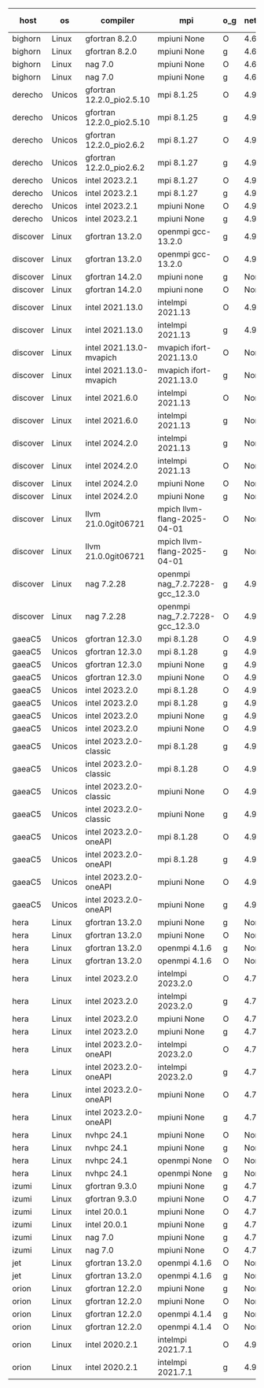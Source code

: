 

| host     | os       | compiler                              | mpi                      | o_g        | netcdf        | build       | u_pass          | u_fail          | s_pass            | s_fail            | e_pass             | e_fail             | nuopc_pass       | nuopc_fail       | artifacts link          |
|----------|----------|---------------------------------------|--------------------------|------------|---------------|-------------|-----------------|-----------------|-------------------|-------------------|--------------------|--------------------|------------------|------------------|-------------------------|
| bighorn | Linux | gfortran 8.2.0 | mpiuni None  | O | 4.6.1  | PASS | 12559 | 0 | 9 | 0 | 42 | 0 | None | None | <a href="https://github.com/esmf-org/esmf-test-artifacts/tree/f64426eed29427c6b3c4e563be032016faf5f7af/develop/gfortran/8.2.0/O/mpiuni/None" target="_blank">f64426e</a> | 
| bighorn | Linux | gfortran 8.2.0 | mpiuni None  | g | 4.6.1  | PASS | 12559 | 0 | 9 | 0 | 42 | 0 | None | None | <a href="https://github.com/esmf-org/esmf-test-artifacts/tree/74407ab2a4b686158df4bb07abb11dd8b2267056/develop/gfortran/8.2.0/g/mpiuni/None" target="_blank">74407ab</a> | 
| bighorn | Linux | nag 7.0 | mpiuni None  | O | 4.6.1  | PASS | None | None | None | None | None | None | None | None | <a href="https://github.com/esmf-org/esmf-test-artifacts/tree/6f6a84183d269c4d59a26de83136486f479db14d/develop/nag/7.0/O/mpiuni/None" target="_blank">6f6a841</a> | 
| bighorn | Linux | nag 7.0 | mpiuni None  | g | 4.6.1  | PASS | None | None | None | None | None | None | None | None | <a href="https://github.com/esmf-org/esmf-test-artifacts/tree/e80483d961838f81c710a84c360aa32cbf8a4d2d/develop/nag/7.0/g/mpiuni/None" target="_blank">e80483d</a> | 
| derecho | Unicos | gfortran 12.2.0_pio2.5.10 | mpi 8.1.25  | O | 4.9.2  | PASS | 14228 | 0 | 51 | 0 | 80 | 0 | 57 | 0 | <a href="https://github.com/esmf-org/esmf-test-artifacts/tree/3a5b0ec6a59cb3468ebddac94e74c2141cd3862e/develop/gfortran/12.2.0_pio2.5.10/O/mpi/8.1.25" target="_blank">3a5b0ec</a> | 
| derecho | Unicos | gfortran 12.2.0_pio2.5.10 | mpi 8.1.25  | g | 4.9.2  | PASS | None | None | None | None | None | None | None | None | <a href="https://github.com/esmf-org/esmf-test-artifacts/tree/8ed4efe93d01ba66185c03f064a7e220a30603ca/develop/gfortran/12.2.0_pio2.5.10/g/mpi/8.1.25" target="_blank">8ed4efe</a> | 
| derecho | Unicos | gfortran 12.2.0_pio2.6.2 | mpi 8.1.27  | O | 4.9.2  | PASS | None | None | None | None | None | None | None | None | <a href="https://github.com/esmf-org/esmf-test-artifacts/tree/1c44313be435fb8780cbb8e10b726fd6f855151e/develop/gfortran/12.2.0_pio2.6.2/O/mpi/8.1.27" target="_blank">1c44313</a> | 
| derecho | Unicos | gfortran 12.2.0_pio2.6.2 | mpi 8.1.27  | g | 4.9.2  | PASS | None | None | None | None | None | None | None | None | <a href="https://github.com/esmf-org/esmf-test-artifacts/tree/0ee883bf2df70ee65e98bb3a3342a25b71965228/develop/gfortran/12.2.0_pio2.6.2/g/mpi/8.1.27" target="_blank">0ee883b</a> | 
| derecho | Unicos | intel 2023.2.1 | mpi 8.1.27  | O | 4.9.2  | PASS | None | None | None | None | None | None | None | None | <a href="https://github.com/esmf-org/esmf-test-artifacts/tree/678b5d1de5e0e1e8fdff1481921692a90f152967/develop/intel/2023.2.1/O/mpi/8.1.27" target="_blank">678b5d1</a> | 
| derecho | Unicos | intel 2023.2.1 | mpi 8.1.27  | g | 4.9.2  | PASS | None | None | None | None | None | None | None | None | <a href="https://github.com/esmf-org/esmf-test-artifacts/tree/a8954f6a5192ca31804bdd5e9ee205b09d710090/develop/intel/2023.2.1/g/mpi/8.1.27" target="_blank">a8954f6</a> | 
| derecho | Unicos | intel 2023.2.1 | mpiuni None  | O | 4.9.2  | PASS | 12559 | 0 | 9 | 0 | 42 | 0 | None | None | <a href="https://github.com/esmf-org/esmf-test-artifacts/tree/d5a7af407dcfabaa2c2a8f49df2e363c0689f0f2/develop/intel/2023.2.1/O/mpiuni/None" target="_blank">d5a7af4</a> | 
| derecho | Unicos | intel 2023.2.1 | mpiuni None  | g | 4.9.2  | PASS | 12559 | 0 | 9 | 0 | 42 | 0 | None | None | <a href="https://github.com/esmf-org/esmf-test-artifacts/tree/e16608436beca2afef578ff41600bda973cb2f41/develop/intel/2023.2.1/g/mpiuni/None" target="_blank">e166084</a> | 
| discover | Linux | gfortran 13.2.0 | openmpi gcc-13.2.0  | g | 4.9.2  | PASS | 14228 | 0 | 51 | 0 | 80 | 0 | 57 | 0 | <a href="https://github.com/esmf-org/esmf-test-artifacts/tree/318157fbe9169a3569683402b1a44f016a53e4f6/develop/gfortran/13.2.0/g/openmpi/gcc-13.2.0" target="_blank">318157f</a> | 
| discover | Linux | gfortran 13.2.0 | openmpi gcc-13.2.0  | O | 4.9.2  | PASS | None | None | None | None | None | None | None | None | <a href="https://github.com/esmf-org/esmf-test-artifacts/tree/afa4fc8bf750f7b47a9f748a6159fd17a0716537/develop/gfortran/13.2.0/O/openmpi/gcc-13.2.0" target="_blank">afa4fc8</a> | 
| discover | Linux | gfortran 14.2.0 | mpiuni none  | g | None  | PASS | 12559 | 0 | 9 | 0 | 42 | 0 | None | None | <a href="https://github.com/esmf-org/esmf-test-artifacts/tree/aa1972916b4a39269a8b67c6677f29f04d460b7d/develop/gfortran/14.2.0/g/mpiuni/none" target="_blank">aa19729</a> | 
| discover | Linux | gfortran 14.2.0 | mpiuni none  | O | None  | PASS | 12559 | 0 | 9 | 0 | 42 | 0 | None | None | <a href="https://github.com/esmf-org/esmf-test-artifacts/tree/a1c9f379c83e3c5463aee4974f98a06508ee6c50/develop/gfortran/14.2.0/O/mpiuni/none" target="_blank">a1c9f37</a> | 
| discover | Linux | intel 2021.13.0 | intelmpi 2021.13  | O | 4.9.2  | PASS | None | None | None | None | None | None | None | None | <a href="https://github.com/esmf-org/esmf-test-artifacts/tree/a612d8d79325f43d3a2169b4adc3ed5ef4544c51/develop/intel/2021.13.0/O/intelmpi/2021.13" target="_blank">a612d8d</a> | 
| discover | Linux | intel 2021.13.0 | intelmpi 2021.13  | g | 4.9.2  | PASS | 14228 | 0 | 51 | 0 | 80 | 0 | 57 | 0 | <a href="https://github.com/esmf-org/esmf-test-artifacts/tree/ebe2f2ba0b6af9bd59242f52f922b8e98a2bd01f/develop/intel/2021.13.0/g/intelmpi/2021.13" target="_blank">ebe2f2b</a> | 
| discover | Linux | intel 2021.13.0-mvapich | mvapich ifort-2021.13.0  | O | None  | PASS | 14228 | 0 | 51 | 0 | 80 | 0 | 57 | 0 | <a href="https://github.com/esmf-org/esmf-test-artifacts/tree/8e5eb0c69882f5410f50bd19befe8ec133a96fa4/develop/intel/2021.13.0-mvapich/O/mvapich/ifort-2021.13.0" target="_blank">8e5eb0c</a> | 
| discover | Linux | intel 2021.13.0-mvapich | mvapich ifort-2021.13.0  | g | None  | PASS | 14228 | 0 | 51 | 0 | 80 | 0 | 57 | 0 | <a href="https://github.com/esmf-org/esmf-test-artifacts/tree/84d038b39cab9875716121c9f5bb1d768eb3b125/develop/intel/2021.13.0-mvapich/g/mvapich/ifort-2021.13.0" target="_blank">84d038b</a> | 
| discover | Linux | intel 2021.6.0 | intelmpi 2021.13  | O | None  | PASS | 14228 | 0 | 51 | 0 | 80 | 0 | 57 | 0 | <a href="https://github.com/esmf-org/esmf-test-artifacts/tree/6d0f81a8525ebc49ea9ced79b482032c017b5756/develop/intel/2021.6.0/O/intelmpi/2021.13" target="_blank">6d0f81a</a> | 
| discover | Linux | intel 2021.6.0 | intelmpi 2021.13  | g | None  | PASS | 14228 | 0 | 51 | 0 | 80 | 0 | 57 | 0 | <a href="https://github.com/esmf-org/esmf-test-artifacts/tree/270b1f1b74fdfd4290c50cf6b343b862fa46f5e8/develop/intel/2021.6.0/g/intelmpi/2021.13" target="_blank">270b1f1</a> | 
| discover | Linux | intel 2024.2.0 | intelmpi 2021.13  | g | None  | PASS | 14227 | 1 | 51 | 0 | 80 | 0 | 57 | 0 | <a href="https://github.com/esmf-org/esmf-test-artifacts/tree/49f0d8385dc876a6d7c93c5dbbecd1a392ba0c7c/develop/intel/2024.2.0/g/intelmpi/2021.13" target="_blank">49f0d83</a> | 
| discover | Linux | intel 2024.2.0 | intelmpi 2021.13  | O | None  | PASS | 14228 | 0 | 51 | 0 | 80 | 0 | 57 | 0 | <a href="https://github.com/esmf-org/esmf-test-artifacts/tree/75533a01056e2edbcec419e171e8ce09b24073fe/develop/intel/2024.2.0/O/intelmpi/2021.13" target="_blank">75533a0</a> | 
| discover | Linux | intel 2024.2.0 | mpiuni None  | O | None  | PASS | 12559 | 0 | 9 | 0 | 42 | 0 | None | None | <a href="https://github.com/esmf-org/esmf-test-artifacts/tree/3b6bfbb8ca00f9e813e840828acec26ca8f62d62/develop/intel/2024.2.0/O/mpiuni/None" target="_blank">3b6bfbb</a> | 
| discover | Linux | intel 2024.2.0 | mpiuni None  | g | None  | PASS | 12558 | 1 | 9 | 0 | 42 | 0 | None | None | <a href="https://github.com/esmf-org/esmf-test-artifacts/tree/584df12a1bd62e646e7e323ffb5cf3a03fb15016/develop/intel/2024.2.0/g/mpiuni/None" target="_blank">584df12</a> | 
| discover | Linux | llvm 21.0.0git06721 | mpich llvm-flang-2025-04-01  | O | None  | PASS | 14210 | 18 | 18 | 33 | 75 | 5 | 0 | 57 | <a href="https://github.com/esmf-org/esmf-test-artifacts/tree/5044ac99df960f612ac52cb163afaae3d13355d8/develop/llvm/21.0.0git06721/O/mpich/llvm-flang-2025-04-01" target="_blank">5044ac9</a> | 
| discover | Linux | llvm 21.0.0git06721 | mpich llvm-flang-2025-04-01  | g | None  | PASS | 14210 | 18 | 17 | 34 | 75 | 5 | 0 | 57 | <a href="https://github.com/esmf-org/esmf-test-artifacts/tree/43660cd74308df09e216beae25bc51b85fbd00b4/develop/llvm/21.0.0git06721/g/mpich/llvm-flang-2025-04-01" target="_blank">43660cd</a> | 
| discover | Linux | nag 7.2.28 | openmpi nag_7.2.7228-gcc_12.3.0  | g | 4.9.2  | PASS | 14228 | 0 | 51 | 0 | 80 | 0 | 56 | 1 | <a href="https://github.com/esmf-org/esmf-test-artifacts/tree/21d981e78d559b1c105513754e1e567432fbc3a5/develop/nag/7.2.28/g/openmpi/nag_7.2.7228-gcc_12.3.0" target="_blank">21d981e</a> | 
| discover | Linux | nag 7.2.28 | openmpi nag_7.2.7228-gcc_12.3.0  | O | 4.9.2  | PASS | 14213 | 15 | 51 | 0 | 80 | 0 | 56 | 1 | <a href="https://github.com/esmf-org/esmf-test-artifacts/tree/48c5a83f01114ae207c31677b03f9e5e90880c32/develop/nag/7.2.28/O/openmpi/nag_7.2.7228-gcc_12.3.0" target="_blank">48c5a83</a> | 
| gaeaC5 | Unicos | gfortran 12.3.0 | mpi 8.1.28  | O | 4.9.0  | PASS | None | None | None | None | None | None | None | None | <a href="https://github.com/esmf-org/esmf-test-artifacts/tree/79c4c7924f59d453f3ab48d36659412e077619fb/develop/gfortran/12.3.0/O/mpi/8.1.28" target="_blank">79c4c79</a> | 
| gaeaC5 | Unicos | gfortran 12.3.0 | mpi 8.1.28  | g | 4.9.0  | PASS | None | None | None | None | None | None | None | None | <a href="https://github.com/esmf-org/esmf-test-artifacts/tree/a291b0fa45f710bd9bf17536ef5a72856cbaf6b4/develop/gfortran/12.3.0/g/mpi/8.1.28" target="_blank">a291b0f</a> | 
| gaeaC5 | Unicos | gfortran 12.3.0 | mpiuni None  | g | 4.9.0  | PASS | None | None | None | None | None | None | None | None | <a href="https://github.com/esmf-org/esmf-test-artifacts/tree/fb54b61a2d36d0503ab92b384f700ff68f551bcb/develop/gfortran/12.3.0/g/mpiuni/None" target="_blank">fb54b61</a> | 
| gaeaC5 | Unicos | gfortran 12.3.0 | mpiuni None  | O | 4.9.0  | PASS | None | None | None | None | None | None | None | None | <a href="https://github.com/esmf-org/esmf-test-artifacts/tree/4b6372bce5234e5495d4995b4d029669a7cae2dd/develop/gfortran/12.3.0/O/mpiuni/None" target="_blank">4b6372b</a> | 
| gaeaC5 | Unicos | intel 2023.2.0 | mpi 8.1.28  | O | 4.9.0  | PASS | None | None | None | None | None | None | None | None | <a href="https://github.com/esmf-org/esmf-test-artifacts/tree/bf7b6ef5ebd77d5049998cf3b6ead0762b21aacf/develop/intel/2023.2.0/O/mpi/8.1.28" target="_blank">bf7b6ef</a> | 
| gaeaC5 | Unicos | intel 2023.2.0 | mpi 8.1.28  | g | 4.9.0  | PASS | None | None | None | None | None | None | None | None | <a href="https://github.com/esmf-org/esmf-test-artifacts/tree/ad69428f723571d827ab7bdd34527ebb8442b6c3/develop/intel/2023.2.0/g/mpi/8.1.28" target="_blank">ad69428</a> | 
| gaeaC5 | Unicos | intel 2023.2.0 | mpiuni None  | g | 4.9.0  | PASS | None | None | None | None | None | None | None | None | <a href="https://github.com/esmf-org/esmf-test-artifacts/tree/f800cfe60df12688717eb5a55f6638e3faf1b04a/develop/intel/2023.2.0/g/mpiuni/None" target="_blank">f800cfe</a> | 
| gaeaC5 | Unicos | intel 2023.2.0 | mpiuni None  | O | 4.9.0  | PASS | None | None | None | None | None | None | None | None | <a href="https://github.com/esmf-org/esmf-test-artifacts/tree/85a19e113da1a7f54f31734196ee27201e29a71c/develop/intel/2023.2.0/O/mpiuni/None" target="_blank">85a19e1</a> | 
| gaeaC5 | Unicos | intel 2023.2.0-classic | mpi 8.1.28  | g | 4.9.0  | PASS | None | None | None | None | None | None | None | None | <a href="https://github.com/esmf-org/esmf-test-artifacts/tree/33c9920d85e673e7de4948737e815ec7ec549307/develop/intel/2023.2.0-classic/g/mpi/8.1.28" target="_blank">33c9920</a> | 
| gaeaC5 | Unicos | intel 2023.2.0-classic | mpi 8.1.28  | O | 4.9.0  | PASS | None | None | None | None | None | None | None | None | <a href="https://github.com/esmf-org/esmf-test-artifacts/tree/f0d236f8789f9fc9a0ffe42c96a239cd9c7b0255/develop/intel/2023.2.0-classic/O/mpi/8.1.28" target="_blank">f0d236f</a> | 
| gaeaC5 | Unicos | intel 2023.2.0-classic | mpiuni None  | O | 4.9.0  | PASS | None | None | None | None | None | None | None | None | <a href="https://github.com/esmf-org/esmf-test-artifacts/tree/589f7dcacbf3a434e3af0eb907d66a4f186b3ba0/develop/intel/2023.2.0-classic/O/mpiuni/None" target="_blank">589f7dc</a> | 
| gaeaC5 | Unicos | intel 2023.2.0-classic | mpiuni None  | g | 4.9.0  | PASS | None | None | None | None | None | None | None | None | <a href="https://github.com/esmf-org/esmf-test-artifacts/tree/874c59540de275b7d8e94363c2874a3f7b329a86/develop/intel/2023.2.0-classic/g/mpiuni/None" target="_blank">874c595</a> | 
| gaeaC5 | Unicos | intel 2023.2.0-oneAPI | mpi 8.1.28  | O | 4.9.0  | PASS | None | None | None | None | None | None | None | None | <a href="https://github.com/esmf-org/esmf-test-artifacts/tree/b8fcabb37b45c77ac394633c249743e6082c46d4/develop/intel/2023.2.0-oneAPI/O/mpi/8.1.28" target="_blank">b8fcabb</a> | 
| gaeaC5 | Unicos | intel 2023.2.0-oneAPI | mpi 8.1.28  | g | 4.9.0  | PASS | None | None | None | None | None | None | None | None | <a href="https://github.com/esmf-org/esmf-test-artifacts/tree/660508cb371012e3a95ed1c0700edb7c5647edb8/develop/intel/2023.2.0-oneAPI/g/mpi/8.1.28" target="_blank">660508c</a> | 
| gaeaC5 | Unicos | intel 2023.2.0-oneAPI | mpiuni None  | O | 4.9.0  | PASS | None | None | None | None | None | None | None | None | <a href="https://github.com/esmf-org/esmf-test-artifacts/tree/ee247fe3dca32e45bb2994c4b486d89c38c84482/develop/intel/2023.2.0-oneAPI/O/mpiuni/None" target="_blank">ee247fe</a> | 
| gaeaC5 | Unicos | intel 2023.2.0-oneAPI | mpiuni None  | g | 4.9.0  | PASS | None | None | None | None | None | None | None | None | <a href="https://github.com/esmf-org/esmf-test-artifacts/tree/89952ab6689ad40d2ff0e7421af5b407127490bf/develop/intel/2023.2.0-oneAPI/g/mpiuni/None" target="_blank">89952ab</a> | 
| hera | Linux | gfortran 13.2.0 | mpiuni None  | g | None  | PASS | 12559 | 0 | 9 | 0 | 42 | 0 | None | None | <a href="https://github.com/esmf-org/esmf-test-artifacts/tree/b8aa4b21cc22f8685f94c9736b0fd4cc64a875d1/develop/gfortran/13.2.0/g/mpiuni/None" target="_blank">b8aa4b2</a> | 
| hera | Linux | gfortran 13.2.0 | mpiuni None  | O | None  | PASS | 12559 | 0 | 9 | 0 | 42 | 0 | None | None | <a href="https://github.com/esmf-org/esmf-test-artifacts/tree/dffdb275e0e0dcc75337158042a84e1bdd5110b6/develop/gfortran/13.2.0/O/mpiuni/None" target="_blank">dffdb27</a> | 
| hera | Linux | gfortran 13.2.0 | openmpi 4.1.6  | g | None  | PASS | None | None | None | None | None | None | None | None | <a href="https://github.com/esmf-org/esmf-test-artifacts/tree/76926f0e896c195c61af1368a4e07203b560627a/develop/gfortran/13.2.0/g/openmpi/4.1.6" target="_blank">76926f0</a> | 
| hera | Linux | gfortran 13.2.0 | openmpi 4.1.6  | O | None  | PASS | None | None | None | None | None | None | None | None | <a href="https://github.com/esmf-org/esmf-test-artifacts/tree/26d418a8b021cf145998d17945950fe20eb881df/develop/gfortran/13.2.0/O/openmpi/4.1.6" target="_blank">26d418a</a> | 
| hera | Linux | intel 2023.2.0 | intelmpi 2023.2.0  | O | 4.7.0  | PASS | None | None | None | None | None | None | None | None | <a href="https://github.com/esmf-org/esmf-test-artifacts/tree/c5e9c0238909ccd217ead6411c21b4c6165d129e/develop/intel/2023.2.0/O/intelmpi/2023.2.0" target="_blank">c5e9c02</a> | 
| hera | Linux | intel 2023.2.0 | intelmpi 2023.2.0  | g | 4.7.0  | PASS | None | None | None | None | None | None | None | None | <a href="https://github.com/esmf-org/esmf-test-artifacts/tree/25f51c1ab6dd215103214322bbb153cac20389eb/develop/intel/2023.2.0/g/intelmpi/2023.2.0" target="_blank">25f51c1</a> | 
| hera | Linux | intel 2023.2.0 | mpiuni None  | O | 4.7.0  | PASS | None | None | None | None | None | None | None | None | <a href="https://github.com/esmf-org/esmf-test-artifacts/tree/97d37d66c45a79de62b716d8fed186da9f96150b/develop/intel/2023.2.0/O/mpiuni/None" target="_blank">97d37d6</a> | 
| hera | Linux | intel 2023.2.0 | mpiuni None  | g | 4.7.0  | PASS | None | None | None | None | None | None | None | None | <a href="https://github.com/esmf-org/esmf-test-artifacts/tree/0b8e67be2e41a9a6a149d7789748e030fbc46cd2/develop/intel/2023.2.0/g/mpiuni/None" target="_blank">0b8e67b</a> | 
| hera | Linux | intel 2023.2.0-oneAPI | intelmpi 2023.2.0  | O | 4.7.0  | PASS | None | None | None | None | None | None | None | None | <a href="https://github.com/esmf-org/esmf-test-artifacts/tree/1cc0f76e1cb0b1d09be9a449a0436b78ce948fec/develop/intel/2023.2.0-oneAPI/O/intelmpi/2023.2.0" target="_blank">1cc0f76</a> | 
| hera | Linux | intel 2023.2.0-oneAPI | intelmpi 2023.2.0  | g | 4.7.0  | PASS | None | None | None | None | None | None | None | None | <a href="https://github.com/esmf-org/esmf-test-artifacts/tree/91ee99cf94dedf1068cc989b71a7691402385d0c/develop/intel/2023.2.0-oneAPI/g/intelmpi/2023.2.0" target="_blank">91ee99c</a> | 
| hera | Linux | intel 2023.2.0-oneAPI | mpiuni None  | O | 4.7.0  | PASS | 12559 | 0 | 9 | 0 | 42 | 0 | None | None | <a href="https://github.com/esmf-org/esmf-test-artifacts/tree/efe38ff64c78260f1d58d877cb2cda770ea89563/develop/intel/2023.2.0-oneAPI/O/mpiuni/None" target="_blank">efe38ff</a> | 
| hera | Linux | intel 2023.2.0-oneAPI | mpiuni None  | g | 4.7.0  | PASS | None | None | None | None | None | None | None | None | <a href="https://github.com/esmf-org/esmf-test-artifacts/tree/50f653bbd7826364886e8f4527933b8b0be030d4/develop/intel/2023.2.0-oneAPI/g/mpiuni/None" target="_blank">50f653b</a> | 
| hera | Linux | nvhpc 24.1 | mpiuni None  | O | None  | PASS | 12559 | 0 | 9 | 0 | 42 | 0 | None | None | <a href="https://github.com/esmf-org/esmf-test-artifacts/tree/a632a0f51c2819981f01e10ef0092033b91bb08c/develop/nvhpc/24.1/O/mpiuni/None" target="_blank">a632a0f</a> | 
| hera | Linux | nvhpc 24.1 | mpiuni None  | g | None  | PASS | 12559 | 0 | 9 | 0 | 42 | 0 | None | None | <a href="https://github.com/esmf-org/esmf-test-artifacts/tree/c5e66d8f924f6fc3b0bb879ef8ed70ebe373e400/develop/nvhpc/24.1/g/mpiuni/None" target="_blank">c5e66d8</a> | 
| hera | Linux | nvhpc 24.1 | openmpi None  | O | None  | PASS | None | None | None | None | None | None | None | None | <a href="https://github.com/esmf-org/esmf-test-artifacts/tree/b0adaf8d9afba2db84098c89116cc1210b2b4d46/develop/nvhpc/24.1/O/openmpi/None" target="_blank">b0adaf8</a> | 
| hera | Linux | nvhpc 24.1 | openmpi None  | g | None  | PASS | None | None | None | None | None | None | None | None | <a href="https://github.com/esmf-org/esmf-test-artifacts/tree/8439db2c527c0bd6a9860c7b5fa651964622118a/develop/nvhpc/24.1/g/openmpi/None" target="_blank">8439db2</a> | 
| izumi | Linux | gfortran 9.3.0 | mpiuni None  | g | 4.7.4  | PASS | 12559 | 0 | 9 | 0 | 42 | 0 | None | None | <a href="https://github.com/esmf-org/esmf-test-artifacts/tree/54bbee5857b3c6a4038a7a3fe4122b85e710e336/develop/gfortran/9.3.0/g/mpiuni/None" target="_blank">54bbee5</a> | 
| izumi | Linux | gfortran 9.3.0 | mpiuni None  | O | 4.7.4  | PASS | 12559 | 0 | 9 | 0 | 42 | 0 | None | None | <a href="https://github.com/esmf-org/esmf-test-artifacts/tree/9a81251330477f6a02ecba1017ca35091c078dab/develop/gfortran/9.3.0/O/mpiuni/None" target="_blank">9a81251</a> | 
| izumi | Linux | intel 20.0.1 | mpiuni None  | O | 4.7.4  | PASS | 12559 | 0 | 9 | 0 | 42 | 0 | None | None | <a href="https://github.com/esmf-org/esmf-test-artifacts/tree/305dd31b0ca3a0fd4042cc0f3491af8d0d8c160c/develop/intel/20.0.1/O/mpiuni/None" target="_blank">305dd31</a> | 
| izumi | Linux | intel 20.0.1 | mpiuni None  | g | 4.7.4  | PASS | 12559 | 0 | 9 | 0 | 42 | 0 | None | None | <a href="https://github.com/esmf-org/esmf-test-artifacts/tree/7c4f6370627ffb8201e0c69460f6470da324115d/develop/intel/20.0.1/g/mpiuni/None" target="_blank">7c4f637</a> | 
| izumi | Linux | nag 7.0 | mpiuni None  | g | 4.7.4  | PASS | 12559 | 0 | 9 | 0 | 42 | 0 | None | None | <a href="https://github.com/esmf-org/esmf-test-artifacts/tree/c50b721bbcffa972584da18bf8c7dd181069cbdb/develop/nag/7.0/g/mpiuni/None" target="_blank">c50b721</a> | 
| izumi | Linux | nag 7.0 | mpiuni None  | O | 4.7.4  | PASS | 12559 | 0 | 9 | 0 | 42 | 0 | None | None | <a href="https://github.com/esmf-org/esmf-test-artifacts/tree/4b2bb7990d76139565d48a1acf4913e03dbfdcbe/develop/nag/7.0/O/mpiuni/None" target="_blank">4b2bb79</a> | 
| jet | Linux | gfortran 13.2.0 | openmpi 4.1.6  | O | None  | PASS | None | None | None | None | None | None | None | None | <a href="https://github.com/esmf-org/esmf-test-artifacts/tree/7bb1967d022a74468ea38f379152d3d565a62fd1/develop/gfortran/13.2.0/O/openmpi/4.1.6" target="_blank">7bb1967</a> | 
| jet | Linux | gfortran 13.2.0 | openmpi 4.1.6  | g | None  | PASS | None | None | None | None | None | None | None | None | <a href="https://github.com/esmf-org/esmf-test-artifacts/tree/e83f4e162660ce778eb381586ace176357938080/develop/gfortran/13.2.0/g/openmpi/4.1.6" target="_blank">e83f4e1</a> | 
| orion | Linux | gfortran 12.2.0 | mpiuni None  | g | None  | PASS | 12559 | 0 | 9 | 0 | 42 | 0 | None | None | <a href="https://github.com/esmf-org/esmf-test-artifacts/tree/372a77b5d32baff1f89b6a3552fdd23d88c81764/develop/gfortran/12.2.0/g/mpiuni/None" target="_blank">372a77b</a> | 
| orion | Linux | gfortran 12.2.0 | mpiuni None  | O | None  | PASS | 12559 | 0 | 9 | 0 | 42 | 0 | None | None | <a href="https://github.com/esmf-org/esmf-test-artifacts/tree/4adc39876484b327aa54f82d83307f5b1987610d/develop/gfortran/12.2.0/O/mpiuni/None" target="_blank">4adc398</a> | 
| orion | Linux | gfortran 12.2.0 | openmpi 4.1.4  | g | None  | PASS | 14228 | 0 | 51 | 0 | 80 | 0 | 57 | 0 | <a href="https://github.com/esmf-org/esmf-test-artifacts/tree/718aceada18e6adebd6b89a48dee37749052f1e8/develop/gfortran/12.2.0/g/openmpi/4.1.4" target="_blank">718acea</a> | 
| orion | Linux | gfortran 12.2.0 | openmpi 4.1.4  | O | None  | PASS | 14228 | 0 | 51 | 0 | 80 | 0 | 57 | 0 | <a href="https://github.com/esmf-org/esmf-test-artifacts/tree/e28daa078db7c6ba7a8dc749275dd61c508f9073/develop/gfortran/12.2.0/O/openmpi/4.1.4" target="_blank">e28daa0</a> | 
| orion | Linux | intel 2020.2.1 | intelmpi 2021.7.1  | O | 4.9.2  | PASS | 14228 | 0 | 51 | 0 | 80 | 0 | 57 | 0 | <a href="https://github.com/esmf-org/esmf-test-artifacts/tree/75528a18c519f5e62b22e234a9a334510f6fd516/develop/intel/2020.2.1/O/intelmpi/2021.7.1" target="_blank">75528a1</a> | 
| orion | Linux | intel 2020.2.1 | intelmpi 2021.7.1  | g | 4.9.2  | PASS | None | None | None | None | None | None | None | None | <a href="https://github.com/esmf-org/esmf-test-artifacts/tree/e043210753f436992c7152ec4e555e58376f8b15/develop/intel/2020.2.1/g/intelmpi/2021.7.1" target="_blank">e043210</a> | 
